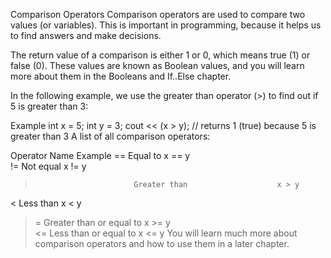 Comparison Operators
Comparison operators are used to compare two values (or variables). This is important in programming, because it helps us to find answers and make decisions.

The return value of a comparison is either 1 or 0, which means true (1) or false (0). These values are known as Boolean values, and you will learn more about them in the Booleans and If..Else chapter.

In the following example, we use the greater than operator (>) to find out if 5 is greater than 3:

Example
int x = 5;
int y = 3;
cout << (x > y); // returns 1 (true) because 5 is greater than 3
A list of all comparison operators:

Operator                	Name	                     Example
==	                        Equal to                    	x == y	
!=	                        Not equal	                    x != y	
>	                        Greater than                 	x > y	
<	                        Less than	                    x < y	
>=	                        Greater than or equal to	    x >= y	
<=	                        Less than or equal to	        x <= y
You will learn much more about comparison operators and how to use them in a later chapter.